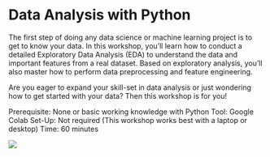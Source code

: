 # Data Analysis with Python

The first step of doing any data science or machine learning project is to get to know your data. In this workshop, you’ll learn how to conduct a detailed Exploratory Data Analysis (EDA) to understand the data and important features from a real dataset. Based on exploratory analysis, you’ll also master how to perform data preprocessing and feature engineering.

Are you eager to expand your skill-set in data analysis or just wondering how to get started with your data? Then this workshop is for you!

Prerequisite: None or basic working knowledge with Python 
Tool: Google Colab
Set-Up: Not required (This workshop works best with a laptop or desktop)
Time: 60 minutes

[![](https://img.shields.io/badge/Notebook-Run_in_Colab-EE4C2C?logo=PyTorch)](https://colab.research.google.com/drive/1UFVFtR5qGkCHapoQbxBkQy5obrCmSPl5?usp=sharing)
